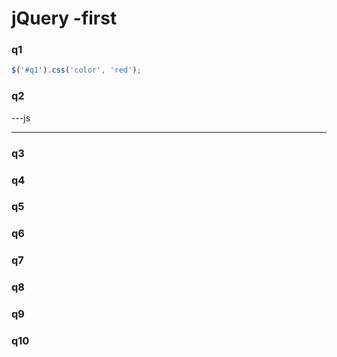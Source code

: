 # **jQuery** -first

### q1

```js
$('#q1').css('color', 'red');
```

### q2

---js

---

### q3



### q4



### q5



### q6



### q7



### q8



### q9




### q10
